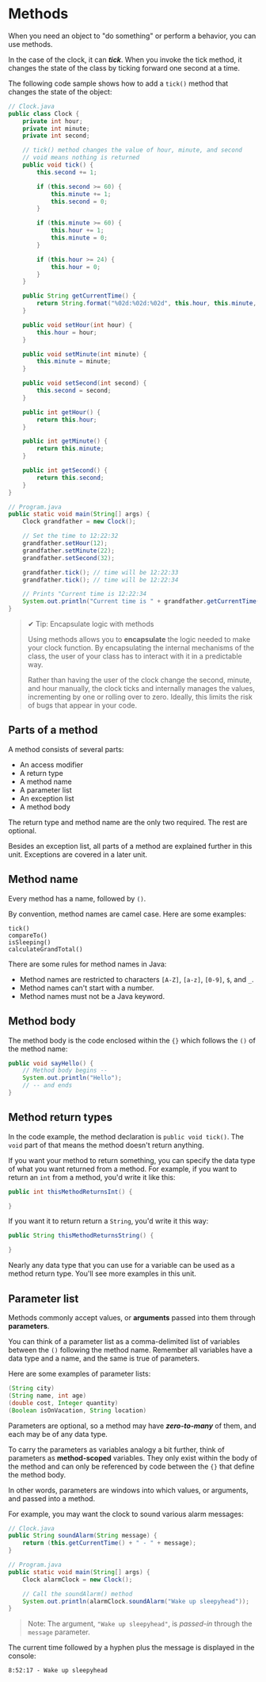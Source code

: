 # Methods

When you need an object to "do something" or perform a behavior, you can use methods.

In the case of the clock, it can **_tick_**. When you invoke the tick method, it changes the state of the class by ticking forward one second at a time.

The following code sample shows how to add a `tick()` method that changes the state of the object:

```java
// Clock.java
public class Clock {
    private int hour;
    private int minute;
    private int second;

    // tick() method changes the value of hour, minute, and second
    // void means nothing is returned
    public void tick() {
        this.second += 1;

        if (this.second >= 60) {
            this.minute += 1;
            this.second = 0;
        }

        if (this.minute >= 60) {
            this.hour += 1;
            this.minute = 0;
        }

        if (this.hour >= 24) {
            this.hour = 0;
        }
    }

    public String getCurrentTime() {
        return String.format("%02d:%02d:%02d", this.hour, this.minute, this.second);
    }

    public void setHour(int hour) {
        this.hour = hour;
    }

    public void setMinute(int minute) {
        this.minute = minute;
    }

    public void setSecond(int second) {
        this.second = second;
    }

    public int getHour() {
        return this.hour;
    }

    public int getMinute() {
        return this.minute;
    }

    public int getSecond() {
        return this.second;
    }
}
```

```java
// Program.java
public static void main(String[] args) {
    Clock grandfather = new Clock();

    // Set the time to 12:22:32
    grandfather.setHour(12);
    grandfather.setMinute(22);
    grandfather.setSecond(32);

    grandfather.tick(); // time will be 12:22:33
    grandfather.tick(); // time will be 12:22:34

    // Prints "Current time is 12:22:34
    System.out.println("Current time is " + grandfather.getCurrentTime());
}
```

>✔ Tip: Encapsulate logic with methods
>
>Using methods allows you to **encapsulate** the logic needed to make your clock function. By encapsulating the internal mechanisms of the class, the user of your class has to interact with it in a predictable way.
>
>Rather than having the user of the clock change the second, minute, and hour manually, the clock ticks and internally manages the values, incrementing by one or rolling over to zero. Ideally, this limits the risk of bugs that appear in your code.

## Parts of a method
A method consists of several parts:

-   An access modifier
-   A return type
-   A method name
-   A parameter list
-   An exception list
-   A method body

The return type and method name are the only two required. The rest are optional.

Besides an exception list, all parts of a method are explained further in this unit. Exceptions are covered in a later unit.

## Method name
Every method has a name, followed by `()`.

By convention, method names are camel case. Here are some examples:

```
tick()
compareTo()
isSleeping()
calculateGrandTotal()
```

There are some rules for method names in Java:

-   Method names are restricted to characters `[A-Z]`, `[a-z]`, `[0-9]`, `$`, and `_`.
-   Method names can't start with a number.
-   Method names must not be a Java keyword.

## Method body
The method body is the code enclosed within the `{}` which follows the `()` of the method name:

```java
public void sayHello() {
    // Method body begins --
    System.out.println("Hello");
    // -- and ends
}
```

## Method return types
In the code example, the method declaration is `public void tick()`. The `void` part of that means the method doesn't return anything.

If you want your method to return something, you can specify the data type of what you want returned from a method. For example, if you want to return an `int` from a method, you'd write it like this:

```java
public int thisMethodReturnsInt() {

}
```

If you want it to return return a `String`, you'd write it this way:

```java
public String thisMethodReturnsString() {

}
```

Nearly any data type that you can use for a variable can be used as a method return type. You'll see more examples in this unit.

## Parameter list
Methods commonly accept values, or **arguments** passed into them through **parameters**.

You can think of a parameter list as a comma-delimited list of variables between the `()` following the method name. Remember all variables have a data type and a name, and the same is true of parameters.

Here are some examples of parameter lists:

```java
(String city)
(String name, int age)
(double cost, Integer quantity)
(Boolean isOnVacation, String location)
```

Parameters are optional, so a method may have **_zero-to-many_** of them, and each may be of any data type.

To carry the parameters as variables analogy a bit further, think of parameters as **method-scoped** variables. They only exist within the body of the method and can only be referenced by code between the `{}` that define the method body.

In other words, parameters are windows into which values, or arguments, and passed into a method.

For example, you may want the clock to sound various alarm messages:

```java
// Clock.java
public String soundAlarm(String message) {
    return (this.getCurrentTime() + " - " + message);
}
```

```java
// Program.java
public static void main(String[] args) {
    Clock alarmClock = new Clock();

    // Call the soundAlarm() method
    System.out.println(alarmClock.soundAlarm("Wake up sleepyhead"));
}
```

> Note: The argument, `"Wake up sleepyhead"`, is _passed-in_ through the `message` parameter.

The current time followed by a hyphen plus the message is displayed in the console:

```
8:52:17 - Wake up sleepyhead
```
